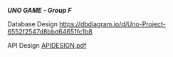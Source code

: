 ***UNO GAME - Group F***

Database Design 
https://dbdiagram.io/d/Uno-Project-6552f2547d8bbd64651fc1b8

API Design
[APIDESIGN.pdf](https://github.com/sfsu-csc-667-fall-2023/team-term-project-group-f/files/13420930/APIDESIGN.pdf)
